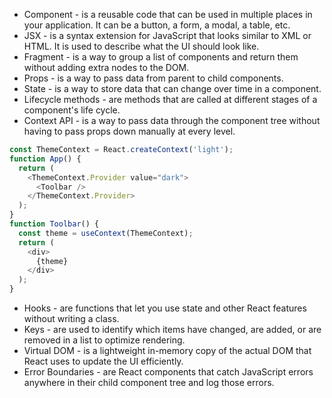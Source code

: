 - Component - is a reusable code that can be used in multiple places in your application. It can be a button, a form, a modal, a table, etc.
- JSX - is a syntax extension for JavaScript that looks similar to XML or HTML. It is used to describe what the UI should look like.
- Fragment - is a way to group a list of components and return them without adding extra nodes to the DOM.
- Props - is a way to pass data from parent to child components.
- State - is a way to store data that can change over time in a component.
- Lifecycle methods - are methods that are called at different stages of a component's life cycle.
- Context API - is a way to pass data through the component tree without having to pass props down manually at every level.
``` ts
const ThemeContext = React.createContext('light');
function App() {
  return (
    <ThemeContext.Provider value="dark">
      <Toolbar />
    </ThemeContext.Provider>
  );
}
function Toolbar() {
  const theme = useContext(ThemeContext);
  return (
    <div>
      {theme}
    </div>
  );
}
```
- Hooks - are functions that let you use state and other React features without writing a class.
- Keys - are used to identify which items have changed, are added, or are removed in a list to optimize rendering.
- Virtual DOM - is a lightweight in-memory copy of the actual DOM that React uses to update the UI efficiently.
- Error Boundaries - are React components that catch JavaScript errors anywhere in their child component tree and log those errors.
